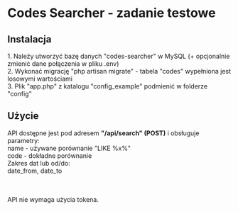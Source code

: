 <h1>Codes Searcher - zadanie testowe</h1>

<h2>Instalacja</h2>
1. Należy utworzyć bazę danych "codes-searcher" w MySQL (+ opcjonalnie zmienić dane połączenia w pliku .env)<br>
2. Wykonać migrację "php artisan migrate" - tabela "codes" wypełniona jest losowymi wartościami<br>
3. Plik "app.php" z katalogu "config_example" podmienić w folderze "config"<br>

<h2>Użycie</h2>
API dostępne jest pod adresem <b>"/api/search" (POST)</b> i obsługuje parametry:<br>
name - używane porównanie "LIKE %x%"<br>
code - dokładne porównanie<br>
Zakres dat lub od/do:<br>
date_from, date_to<br>
<br><br>

API nie wymaga użycia tokena.
